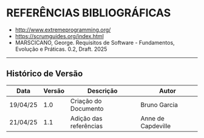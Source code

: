 # REFERÊNCIAS BIBLIOGRÁFICAS

- http://www.extremeprogramming.org/
- https://scrumguides.org/index.html
- MARSCICANO, George. Requisitos de Software - Fundamentos, Evolução e Práticas. 0.2, Draft. 2025

---

## Histórico de Versão

| Data     | Versão | Descrição              | Autor              |
| -------- | ------ | ---------------------- | ------------------ |
| 19/04/25 | 1.0    | Criação do Documento   | Bruno Garcia       |
| 21/04/25 | 1.1    | Adição das referências | Anne de Capdeville |
